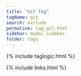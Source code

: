 ```yaml
---
title: "Git Tag"
tagName: git
search: exclude
permalink: tag_git.html
sidebar: mydoc_sidebar
folder: tags
---
```

{% include taglogic.html %}

{% include links.html %}

